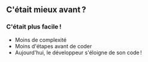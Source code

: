 ## C'était mieux avant ?

### C'était plus facile !

* Moins de complexité
* Moins d'étapes avant de coder
* Aujourd'hui, le développeur s'éloigne de son code !
